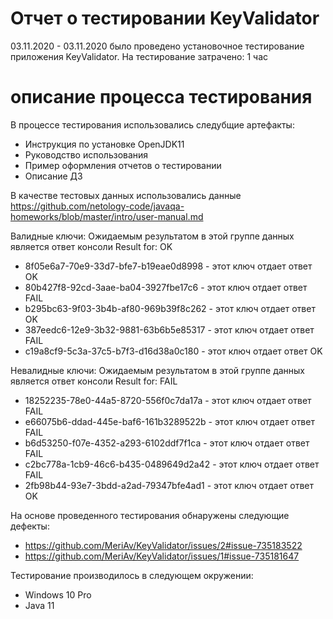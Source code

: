 # Отчет о тестировании KeyValidator #
03.11.2020 - 03.11.2020 было проведено установочное тестирование приложения KeyValidator.
На тестирование затрачено: 1 час

# описание процесса тестирования #
В процессе тестирования использовались следубщие артефакты:
* Инструкция по установке OpenJDK11
* Руководство использования
* Пример оформления отчетов о тестировании
* Описание ДЗ

В качестве тестовых данных использовались данные https://github.com/netology-code/javaqa-homeworks/blob/master/intro/user-manual.md

Валидные ключи:
Ожидаемым результатом в этой группе данных является ответ консоли Result for: OK

* 8f05e6a7-70e9-33d7-bfe7-b19eae0d8998 - этот ключ отдает ответ OK
* 80b427f8-92cd-3aae-ba04-3927fbe17c6 - этот ключ отдает ответ FAIL
* b295bc63-9f03-3b4b-af80-969b39f8c262 - этот ключ отдает ответ OK
* 387eedc6-12e9-3b32-9881-63b6b5e85317 - этот ключ отдает ответ FAIL
* c19a8cf9-5c3a-37c5-b7f3-d16d38a0c180 - этот ключ отдает ответ OK

Невалидные ключи:
Ожидаемым результатом в этой группе данных является ответ консоли Result for: FAIL

* 18252235-78e0-44a5-8720-556f0c7da17a - этот ключ отдает ответ FAIL
* e66075b6-ddad-445e-baf6-161b3289522b - этот ключ отдает ответ FAIL
* b6d53250-f07e-4352-a293-6102ddf7f1ca - этот ключ отдает ответ FAIL
* c2bc778a-1cb9-46c6-b435-0489649d2a42 - этот ключ отдает ответ FAIL
* 2fb98b44-93e7-3bdd-a2ad-79347bfe4ad1 - этот ключ отдает ответ OK

На основе проведенного тестирования обнаружены следующие дефекты:
* https://github.com/MeriAv/KeyValidator/issues/2#issue-735183522
* https://github.com/MeriAv/KeyValidator/issues/1#issue-735181647

Тестирование производилось в следующем окружении:
* Windows 10 Pro
* Java 11